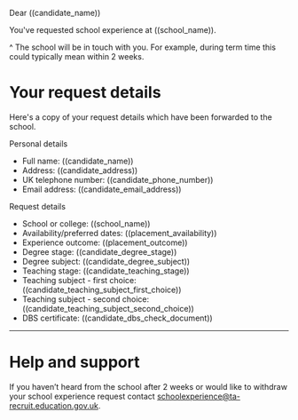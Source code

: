 Dear ((candidate_name))

You've requested school experience at ((school_name)).

^ The school will be in touch with you. For example, during term time this could typically mean within 2 weeks.

# Your request details

Here's a copy of your request details which have been forwarded to the school.

Personal details

* Full name: ((candidate_name))
* Address: ((candidate_address))
* UK telephone number: ((candidate_phone_number))
* Email address: ((candidate_email_address))

Request details

* School or college: ((school_name))
* Availability/preferred dates: ((placement_availability))
* Experience outcome: ((placement_outcome))
* Degree stage: ((candidate_degree_stage))
* Degree subject: ((candidate_degree_subject))
* Teaching stage: ((candidate_teaching_stage))
* Teaching subject - first choice: ((candidate_teaching_subject_first_choice))
* Teaching subject - second choice: ((candidate_teaching_subject_second_choice))
* DBS certificate: ((candidate_dbs_check_document))

---

# Help and support

If you haven’t heard from the school after 2 weeks or would like to withdraw your school experience request contact schoolexperience@ta-recruit.education.gov.uk.